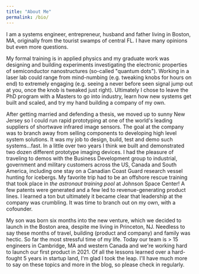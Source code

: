 ```yaml
---
title: "About Me"
permalink: /bio/
---
```


I am a systems engineer, entrepreneur, husband and father living in Boston, MA, originally from the tourist swamps of central FL. I have many opinions but even more questions.

My formal training is in applied physics and my graduate work was designing and building experiments investigating the electronic properties of semiconductor nanostructures (so-called "quantum dots"). Working in a laser lab could range from mind-numbing (e.g. tweaking knobs for hours on end) to extremely engaging (e.g. seeing a never before seen signal jump out at you, once the knob is tweaked just right). Ultimately I chose to leave the PhD program with a Masters to go into industry, learn how new systems get built and scaled, and try my hand building a company of my own.

After getting married and defending a thesis, we moved up to sunny New Jersey so I could run rapid prototyping at one of the world's leading suppliers of shortwave infrared image sensors. The goal at the company was to branch away from selling components to developing high level system solutions. It was my job to design, build, test and demo such systems...fast. In a little over two years I think we built and demonstrated two dozen different prototype imaging devices. I had the pleasure of traveling to demos with the Business Development group to industrial, government and military customers across the US, Canada and South America, including one stay on a Canadian Coast Guard research vessel hunting for icebergs. My favorite trip had to be an offshore rescue training that took place in _the astronaut training pool_ at Johnson Space Center! A few patents were generated and a few led to revenue-generating product lines. I learned a ton but ultimately it became clear that leadership at the company was crumbling. It was time to branch out on my own, with a cofounder.

My son was born six months into the new venture, which we decided to launch in the Boston area, despite me living in Princeton, NJ. Needless to say these months of travel, building (product and company) and family was hectic. So far the most stressful time of my life. Today our team is > 15 engineers in Cambridge, MA and western Canada and we're working hard to launch our first product in 2021. Of all the lessons learned over a hard-fought 5 years in startup land, I'm glad I took the leap. I'll have much more to say on these topics and more in the blog, so please check in regularly.

